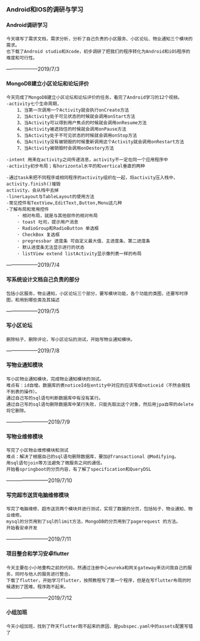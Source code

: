 ### Android和IOS的调研与学习

#### Android调研学习
    今天填写了需求文档，需求分析，分析了自己负责的小区服务、小区论坛、物业通知三个模块的需求。
    也下载了Android studio和Xcode，初步调研了把我们的程序转化为Android和iOS程序的难度和可行性。
——————2019/7/3

#### MongoDB建立小区论坛和论坛评价
    今天完成了MongoDB建立小区论坛和论坛评价的任务，看完了Android学习的12个视频。
    -activity七个生命周期，
        1、当第一次调用一个Activity就会执行onCreate方法
        2、当Activity处于可见状态的时候就会调用onStart方法
        3、当Activity可以得到用户焦点的时候就会调用onResume方法
        4、当Activity被遮挡住的时候就会调用onPause方法
        5、当Activity处于不可见状态的时候就会调用onStop方法
        6、当Activity没有被销毁的时候重新调用这个Activity就会调用onRestart方法
        7、当Activity被销毁时会调用onDestory方法

    -intent 用来在activity之间传递消息，activity不一定在同一个应用程序中
    -activity初步布局；有horizontal水平的和vertical垂直的两种
    
    -通过task来把不同程序或相同程序的activity组织在一起，将activity压入栈中，activity.finish()摧毁
    activity，会从栈中去掉
    -linerLayout与TableLayout的使用方法
    -常见控件有TextView,EditText,Button,Menu这几种
    -了解布局和常用控件
        · 相对布局，就是与其他部件的相对布局
        · toast 吐司，提示用户消息
        · RadioGroup和RadioButton 单选框
        · CheckBox 复选框
        · pregressbar 进度条 可自定义最大值、主进度条、第二进度条  
        · 默认进度条无法显示进行的状态
        · listView extend listActivity显示像列表一样的布局
——————2019/7/4

#### 写系统设计文档自己负责的部分

    包括小区服务，物业通知，小区论坛三个部分，要写模块功能，各个功能的类图，还要写时序图，和用到哪些类及其描述
——————2019/7/5
#### 写小区论坛

    删除帖子、删除评论，写小区论坛的测试，开始写物业通知模块。
——————2019/7/8

#### 写物业通知模块

    写小区物业通知模块，完成物业通知模块的测试。
    难点有：id自增。数据库的表noticeId在entity中对应的应该写成noticeid（不然会报找不到表的操作）。
    通过自己写的sql语句判断数据库中有没有某行。
    通过自己写的sql语句删除数据库中某行失败，只能先取出这个对象，然后用jpa自带的delete将它删除。
————————2019/7/9

#### 写物业维修模块

    写完了小区物业维修模块和测试
    难点：解决了根据自己的sql语句删除数据库，要加@Transactional @Modifying。
    用sql语句join等方法避免了微服务之间的通信。
    开始看springboot的分页内容，有了解了specification和QueryDSL
————————2019/7/10

#### 写完超市送货电脑维修模块

    写完了电脑维修、超市送货两个模块并进行测试，实现了数据的分页，包括帖子、物业通知、物业维修。
    mysql的分页用到了sql的limit方法，MongoDB的分页用到了pagerequest 的方法。
    开始看安卓开发
————————2019/7/11

#### 项目整合和学习安卓flutter
    今天主要在小小地重构之前的代码，然通过注册中心eureka和网关gateway来访问我自己的服务，同时与他人的服务进行整合。
    下载了flutter，开始学习flutter，按照教程写了第一个程序，但是在写flutter布局的时候遇到了困难，程序跑不起来。
————————2019/7/12

#### 小组加班
    今天小组加班，找到了昨天flutter跑不起来的原因，是pubspec.yaml中的assets配置写错了


